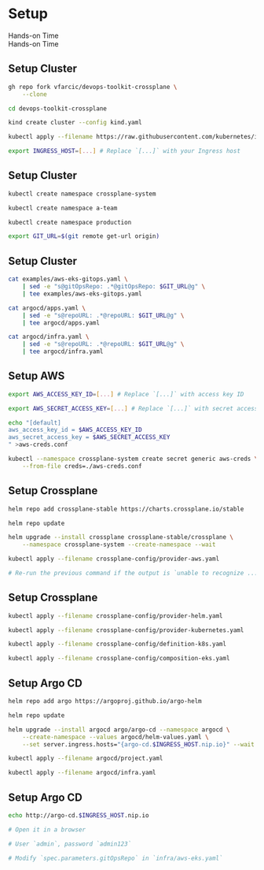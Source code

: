 <!-- .slide: class="center dark" -->
<!-- .slide: data-background="../img/background/hands-on.jpg" -->
# Setup

<div class="label">Hands-on Time</div>


<!-- .slide: class="dark" -->
<div class="eyebrow"> </div>
<div class="label">Hands-on Time</div>

## Setup Cluster

```bash
gh repo fork vfarcic/devops-toolkit-crossplane \
    --clone

cd devops-toolkit-crossplane

kind create cluster --config kind.yaml

kubectl apply --filename https://raw.githubusercontent.com/kubernetes/ingress-nginx/master/deploy/static/provider/kind/deploy.yaml

export INGRESS_HOST=[...] # Replace `[...]` with your Ingress host
```


## Setup Cluster

```bash
kubectl create namespace crossplane-system

kubectl create namespace a-team

kubectl create namespace production

export GIT_URL=$(git remote get-url origin)
```


## Setup Cluster

```bash
cat examples/aws-eks-gitops.yaml \
    | sed -e "s@gitOpsRepo: .*@gitOpsRepo: $GIT_URL@g" \
    | tee examples/aws-eks-gitops.yaml

cat argocd/apps.yaml \
    | sed -e "s@repoURL: .*@repoURL: $GIT_URL@g" \
    | tee argocd/apps.yaml

cat argocd/infra.yaml \
    | sed -e "s@repoURL: .*@repoURL: $GIT_URL@g" \
    | tee argocd/infra.yaml
```


## Setup AWS

```bash
export AWS_ACCESS_KEY_ID=[...] # Replace `[...]` with access key ID

export AWS_SECRET_ACCESS_KEY=[...] # Replace `[...]` with secret access key

echo "[default]
aws_access_key_id = $AWS_ACCESS_KEY_ID
aws_secret_access_key = $AWS_SECRET_ACCESS_KEY
" >aws-creds.conf

kubectl --namespace crossplane-system create secret generic aws-creds \
    --from-file creds=./aws-creds.conf
```


## Setup Crossplane

```bash
helm repo add crossplane-stable https://charts.crossplane.io/stable

helm repo update

helm upgrade --install crossplane crossplane-stable/crossplane \
    --namespace crossplane-system --create-namespace --wait

kubectl apply --filename crossplane-config/provider-aws.yaml

# Re-run the previous command if the output is `unable to recognize ...`
```


## Setup Crossplane

```bash
kubectl apply --filename crossplane-config/provider-helm.yaml

kubectl apply --filename crossplane-config/provider-kubernetes.yaml

kubectl apply --filename crossplane-config/definition-k8s.yaml

kubectl apply --filename crossplane-config/composition-eks.yaml
```


## Setup Argo CD

```bash
helm repo add argo https://argoproj.github.io/argo-helm

helm repo update

helm upgrade --install argocd argo/argo-cd --namespace argocd \
    --create-namespace --values argocd/helm-values.yaml \
    --set server.ingress.hosts="{argo-cd.$INGRESS_HOST.nip.io}" --wait

kubectl apply --filename argocd/project.yaml

kubectl apply --filename argocd/infra.yaml
```


## Setup Argo CD

```bash
echo http://argo-cd.$INGRESS_HOST.nip.io

# Open it in a browser

# User `admin`, password `admin123`

# Modify `spec.parameters.gitOpsRepo` in `infra/aws-eks.yaml`
```
